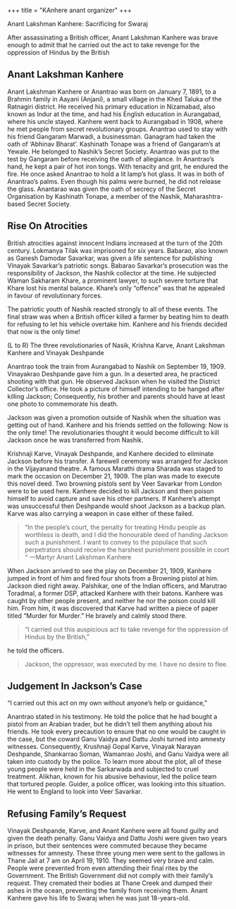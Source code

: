 +++
title = "KAnhere anant organizer"
+++

Anant Lakshman Kanhere: Sacrificing for Swaraj

After assassinating a British officer, Anant Lakshman Kanhere was brave enough to admit that he carried out the act to take revenge for the oppression of Hindus by the British

## Anant Lakshman Kanhere

Anant Lakshman Kanhere or Anantrao was born on January 7, 1891, to a Brahmin family in Aayani (Anjani), a small village in the Khed Taluka of the Ratnagiri district. He received his primary education in Nizamabad, also known as Indur at the time, and had his English education in Aurangabad, where his uncle stayed. Kanhere went back to Aurangabad in 1908, where he met people from secret revolutionary groups. Anantrao used to stay with his friend Gangaram Marwadi, a businessman. Ganagram had taken the oath of ‘Abhinav Bharat’. Kashinath Tonape was a friend of Gangaram’s at Yewale. He belonged to Nashik’s Secret Society. Anantrao was put to the test by Gangaram before receiving the oath of allegiance. In Anantrao’s hand, he kept a pair of hot iron tongs. With tenacity and grit, he endured the fire. He once asked Anantrao to hold a lit lamp’s hot glass. It was in both of Anantrao’s palms. Even though his palms were burned, he did not release the glass. Anantarao was given the oath of secrecy of the Secret Organisation by Kashinath Tonape, a member of the Nashik, Maharashtra-based Secret Society.

## Rise On Atrocities

British atrocities against innocent Indians increased at the turn of the 20th century. Lokmanya Tilak was imprisoned for six years. Babarao, also known as Ganesh Damodar Savarkar, was given a life sentence for publishing Vinayak Savarkar’s patriotic songs. Babarao Savarkar’s prosecution was the responsibility of Jackson, the Nashik collector at the time. He subjected Waman Sakharam Khare, a prominent lawyer, to such severe torture that Khare lost his mental balance. Khare’s only “offence” was that he appealed in favour of revolutionary forces.

The patriotic youth of Nashik reacted strongly to all of these events. The final straw was when a British officer killed a farmer by beating him to death for refusing to let his vehicle overtake him. Kanhere and his friends decided that now is the only time!


(L to R) The three revolutionaries of Nasik, Krishna Karve, Anant Lakshman Kanhere and Vinayak Deshpande

Anantrao took the train from Aurangabad to Nashik on September 19, 1909. Vinayakrao Deshpande gave him a gun. In a deserted area, he practiced shooting with that gun. He observed Jackson when he visited the District Collector’s office. He took a picture of himself intending to be hanged after killing Jackson; Consequently, his brother and parents should have at least one photo to commemorate his death.

Jackson was given a promotion outside of Nashik when the situation was getting out of hand. Kanhere and his friends settled on the following: Now is the only time! The revolutionaries thought it would become difficult to kill Jackson once he was transferred from Nashik.

Krishnaji Karve, Vinayak Deshpande, and Kanhere decided to eliminate Jackson before his transfer. A farewell ceremony was arranged for Jackson in the Vijayanand theatre. A famous Marathi drama Sharada was staged to mark the occasion on December 21, 1909. The plan was made to execute this novel deed. Two browning pistols sent by Veer Savarkar from London were to be used here. Kanhere decided to kill Jackson and then poison himself to avoid capture and save his other partners. If Kanhere’s attempt was unsuccessful then Deshpande would shoot Jackson as a backup plan. Karve was also carrying a weapon in case either of these failed.

> “In the people’s court, the penalty for treating Hindu people as worthless is death, and I did the honourable deed of handing Jackson such a punishment. I want to convey to the populace that such perpetrators should receive the harshest punishment possible in court “ —Martyr Anant Lakshman Kanhere

When Jackson arrived to see the play on December 21, 1909, Kanhere jumped in front of him and fired four shots from a Browning pistol at him. Jackson died right away. Palshikar, one of the Indian officers, and Marutrao Toradmal, a former DSP, attacked Kanhere with their batons. Kanhere was caught by other people present, and neither he nor the poison could kill him. From him, it was discovered that Karve had written a piece of paper titled “Murder for Murder.” He bravely and calmly stood there. 

> “I carried out this auspicious act to take revenge for the oppression of Hindus by the British,” 

he told the officers. 

> Jackson, the oppressor, was executed by me. I have no desire to flee.

## Judgement In Jackson’s Case

“I carried out this act on my own without anyone’s help or guidance,” 

Anantrao stated in his testimony. He told the police that he had bought a pistol from an Arabian trader, but he didn’t tell them anything about his friends. He took every precaution to ensure that no one would be caught in the case, but the coward Ganu Vaidya and Dattu Joshi turned into amnesty witnesses. Consequently, Krushnaji Gopal Karve, Vinayak Narayan Deshpande, Shankarrao Soman, Wamanrao Joshi, and Ganu Vaidya were all taken into custody by the police. To learn more about the plot, all of these young people were held in the Sarkarwada and subjected to cruel treatment. Alikhan, known for his abusive behaviour, led the police team that tortured people. Guider, a police officer, was looking into this situation. He went to England to look into Veer Savarkar.

## Refusing Family’s Request

Vinayak Deshpande, Karve, and Anant Kanhere were all found guilty and given the death penalty. Ganu Vaidya and Dattu Joshi were given two years in prison, but their sentences were commuted because they became witnesses for amnesty. These three young men were sent to the gallows in Thane Jail at 7 am on April 19, 1910. They seemed very brave and calm. People were prevented from even attending their final rites by the Government. The British Government did not comply with their family’s request. They cremated their bodies at Thane Creek and dumped their ashes in the ocean, preventing the family from receiving them. Anant Kanhere gave his life to Swaraj when he was just 18-years-old.

